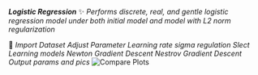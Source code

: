 ***Logistic Regression***
:sparkles:
*Performs discrete, real, and gentle logistic regression model under both initial model and model with L2 norm regularization*

:tada:
*Import Dataset*
*Adjust Parameter*
  *Learning rate*
  *sigma*
  *regulation*
*Slect Learning models*
  *Newton*
  *Gradient Descent*
  *Nestrov Gradient Descent*
*Output params and pics*
![Compare Plots](/Users/linkeke/Desktop/000013.png)
